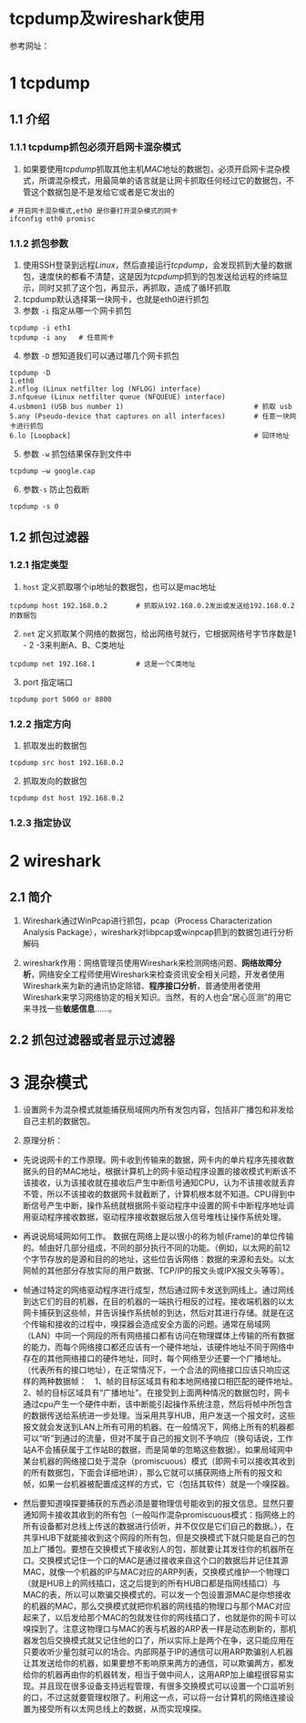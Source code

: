 # tcpdump及wireshark使用

参考网址：

[Wireshark和TcpDump抓包分析心得]: https://blog.csdn.net/zrzlj/article/details/6076219?utm_source=app
[网络抓包工具 wireshark 入门教程]: https://blog.csdn.net/zjy900507/article/details/79303359?utm_source=app



# 1 tcpdump

## 1.1 介绍

### 1.1.1 tcpdump抓包必须开启网卡混杂模式

1. 如果要使用*tcpdump*抓取其他主机*MAC*地址的数据包，必须开启网卡混杂模式，所谓混杂模式，用最简单的语言就是让网卡抓取任何经过它的数据包，不管这个数据包是不是发给它或者是它发出的

```shell
# 开启网卡混杂模式,eth0 是你要打开混杂模式的网卡
ifconfig eth0 promisc
```

### 1.1.2 抓包参数

1.  使用SSH登录到远程*Linux*，然后直接运行*tcpdump*，会发现抓到大量的数据包，速度快的都看不清楚，这是因为*tcpdump*抓到的包发送给远程的终端显示，同时又抓了这个包，再显示，再抓取，造成了循环抓取
2. tcpdump默认选择第一块网卡，也就是eth0进行抓包
3. 参数 `-i` 指定从哪一个网卡抓包

```shell
tcpdump -i eth1
tcpdump -i any   # 任意网卡
```

4. 参数 `-D` 想知道我们可以通过哪几个网卡抓包

```shell
tcpdump -D
1.eth0
2.nflog (Linux netfilter log (NFLOG) interface)
3.nfqueue (Linux netfilter queue (NFQUEUE) interface)
4.usbmon1 (USB bus number 1)                                # 抓取 usb
5.any (Pseudo-device that captures on all interfaces)       # 任意一块网卡进行抓包
6.lo [Loopback]                                             # 回环地址
```

5. 参数 `-w` 抓包结果保存到文件中

```shell
tcpdump –w google.cap
```

6. 参数`-s`  防止包截断

```
tcpdump -s 0
```



## 1.2 抓包过滤器

### 1.2.1 指定类型

1. `host` 定义抓取哪个ip地址的数据包，也可以是mac地址

```shell
tcpdump host 192.168.0.2       # 抓取从192.168.0.2发出或发送给192.168.0.2的数据包
```

2. `net` 定义抓取某个网络的数据包，给出网络号就行，它根据网络号字节序数是1 - 2 -3来判断A、B、C类地址

```shell
tcpdump net 192.168.1          # 这是一个C类地址
```

3. port 指定端口

```shell
tcpdump port 5060 or 8800        
```



### 1.2.2 指定方向

1. 抓取发出的数据包

```shell
tcpdump src host 192.168.0.2
```

2. 抓取发向的数据包

```
tcpdump dst host 192.168.0.2
```

### 1.2.3 指定协议



# 2 wireshark

## 2.1 简介

1. Wireshark通过WinPcap进行抓包，pcap（Process Characterization Analysis Package），wireshark对libpcap或winpcap抓到的数据包进行分析解码  

2. wireshark作用：网络管理员使用Wireshark来检测网络问题、**网络故障分析**，网络安全工程师使用Wireshark来检查资讯安全相关问题，开发者使用Wireshark来为新的通讯协定除错、**程序接口分析**，普通使用者使用Wireshark来学习网络协定的相关知识。当然，有的人也会“居心叵测”的用它来寻找一些**敏感信息**……。 









## 2.2 抓包过滤器或者显示过滤器





# 3 混杂模式

1. 设置网卡为混杂模式就能捕获局域网内所有发包内容，包括非广播包和非发给自己主机的数据包。

2. 原理分析：

* 先说说网卡的工作原理。网卡收到传输来的数据，网卡内的单片程序先接收数据头的目的MAC地址，根据计算机上的网卡驱动程序设置的接收模式判断该不该接收，认为该接收就在接收后产生中断信号通知CPU，认为不该接收就丢弃不管，所以不该接收的数据网卡就截断了，计算机根本就不知道。CPU得到中断信号产生中断，操作系统就根据网卡驱动程序中设置的网卡中断程序地址调用驱动程序接收数据，驱动程序接收数据后放入信号堆栈让操作系统处理。

* 再说说局域网如何工作。 数据在网络上是以很小的称为帧(Frame)的单位传输的。帧由好几部分组成，不同的部分执行不同的功能。（例如，以太网的前12个字节存放的是源和目的的地址，这些位告诉网络：数据的来源和去处。以太网帧的其他部分存放实际的用户数据、TCP/IP的报文头或IPX报文头等等）。

* 帧通过特定的网络驱动程序进行成型，然后通过网卡发送到网线上。通过网线到达它们的目的机器，在目的机器的一端执行相反的过程。接收端机器的以太网卡捕获到这些帧，并告诉操作系统帧的到达，然后对其进行存储。就是在这个传输和接收的过程中，嗅探器会造成安全方面的问题。通常在局域网（LAN）中同一个网段的所有网络接口都有访问在物理媒体上传输的所有数据的能力，而每个网络接口都还应该有一个硬件地址，该硬件地址不同于网络中存在的其他网络接口的硬件地址，同时，每个网络至少还要一个广播地址。（代表所有的接口地址），在正常情况下，一个合法的网络接口应该只响应这样的两种数据帧：　1、帧的目标区域具有和本地网络接口相匹配的硬件地址。　2、帧的目标区域具有“广播地址”。在接受到上面两种情况的数据包时，网卡通过cpu产生一个硬件中断，该中断能引起操作系统注意，然后将帧中所包含的数据传送给系统进一步处理。当采用共享HUB，用户发送一个报文时，这些报文就会发送到LAN上所有可用的机器。在一般情况下，网络上所有的机器都可以“听”到通过的流量，但对不属于自己的报文则不予响应（换句话说，工作站A不会捕获属于工作站B的数据，而是简单的忽略这些数据）。如果局域网中某台机器的网络接口处于混杂（promiscuous）模式（即网卡可以接收其收到的所有数据包，下面会详细地讲），那么它就可以捕获网络上所有的报文和帧，如果一台机器被配置成这样的方式，它（包括其软件）就是一个嗅探器。

* 然后要知道嗅探要捕获的东西必须是要物理信号能收到的报文信息。显然只要通知网卡接收其收到的所有包（一般叫作混杂promiscuous模式：指网络上的所有设备都对总线上传送的数据进行侦听，并不仅仅是它们自己的数据。），在共享HUB下就能接收到这个网段的所有包，但是交换模式下就只能是自己的包加上广播包。要想在交换模式下接收别人的包，那就要让其发往你的机器所在口。交换模式记住一个口的MAC是通过接收来自这个口的数据后并记住其源MAC，就像一个机器的IP与MAC对应的ARP列表，交换模式维护一个物理口（就是HUB上的网线插口，这之后提到的所有HUB口都是指网线插口）与MAC的表，所以可以欺骗交换模式的。可以发一个包设置源MAC是你想接收的机器的MAC，那么交换模式就把你机器的网线插的物理口与那个MAC对应起来了，以后发给那个MAC的包就发往你的网线插口了，也就是你的网卡可以嗅探到了。注意这物理口与MAC的表与机器的ARP表一样是动态刷新的，那机器发包后交换模式就又记住他的口了，所以实际上是两个在争，这只能应用在只要收听少量包就可以的场合。内部网基于IP的通信可以用ARP欺骗别人机器让其发送给你的机器，如果要想不影响原来两方的通信，可以欺骗两方，都发给你的机器再由你的机器转发，相当于做中间人，这用ARP加上编程很容易实现。并且现在很多设备支持远程管理，有很多交换模式可以设置一个口监听别的口，不过这就要管理权限了。利用这一点，可以将一台计算机的网络连接设置为接受所有以太网总线上的数据，从而实现嗅探。